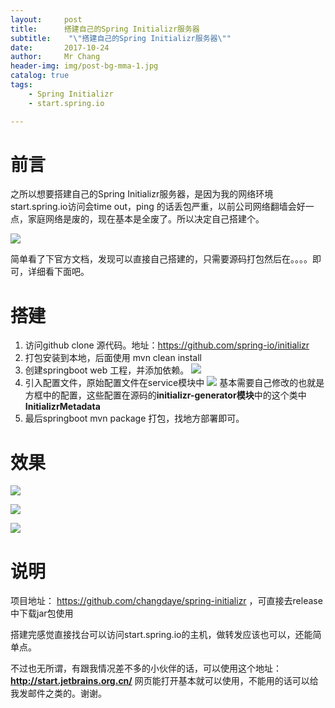 ```yaml
---
layout:     post
title:     	搭建自己的Spring Initializr服务器
subtitle:    "\"搭建自己的Spring Initializr服务器\""
date:       2017-10-24
author:     Mr Chang
header-img: img/post-bg-mma-1.jpg
catalog: true
tags:
    - Spring Initializr
    - start.spring.io

---
```



# 前言

之所以想要搭建自己的Spring Initializr服务器，是因为我的网络环境start.spring.io访问会time out，ping 的话丢包严重，以前公司网络翻墙会好一点，家庭网络是废的，现在基本是全废了。所以决定自己搭建个。

![](http://cdn-blog.jetbrains.org.cn/17-10-24/75742911.jpg)

简单看了下官方文档，发现可以直接自己搭建的，只需要源码打包然后在。。。。即可，详细看下面吧。



# 搭建

1. 访问github clone 源代码。地址：https://github.com/spring-io/initializr
2. 打包安装到本地，后面使用 mvn clean install
3. 创建springboot web 工程，并添加依赖。
![](http://cdn-blog.jetbrains.org.cn/17-10-24/19930134.jpg)
4. 引入配置文件，原始配置文件在service模块中
![](http://cdn-blog.jetbrains.org.cn/17-10-24/36748972.jpg)
	基本需要自己修改的也就是方框中的配置，这些配置在源码的**initializr-generator模块**中的这个类中**InitializrMetadata**
5. 最后springboot mvn package 打包，找地方部署即可。
	
# 效果

![](http://cdn-blog.jetbrains.org.cn/17-10-24/73063798.jpg)


![](http://cdn-blog.jetbrains.org.cn/17-10-24/71521342.jpg)

![](http://cdn-blog.jetbrains.org.cn/17-10-24/59750904.jpg)

# 说明

项目地址： https://github.com/changdaye/spring-initializr ，可直接去release中下载jar包使用

搭建完感觉直接找台可以访问start.spring.io的主机，做转发应该也可以，还能简单点。

不过也无所谓，有跟我情况差不多的小伙伴的话，可以使用这个地址： **http://start.jetbrains.org.cn/** 网页能打开基本就可以使用，不能用的话可以给我发邮件之类的。谢谢。




